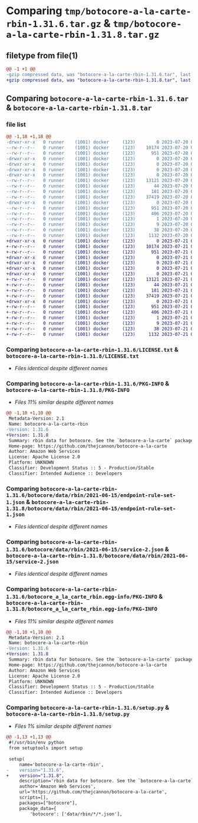 # Comparing `tmp/botocore-a-la-carte-rbin-1.31.6.tar.gz` & `tmp/botocore-a-la-carte-rbin-1.31.8.tar.gz`

## filetype from file(1)

```diff
@@ -1 +1 @@
-gzip compressed data, was "botocore-a-la-carte-rbin-1.31.6.tar", last modified: Thu Jul 20 01:20:37 2023, max compression
+gzip compressed data, was "botocore-a-la-carte-rbin-1.31.8.tar", last modified: Fri Jul 21 01:21:47 2023, max compression
```

## Comparing `botocore-a-la-carte-rbin-1.31.6.tar` & `botocore-a-la-carte-rbin-1.31.8.tar`

### file list

```diff
@@ -1,18 +1,18 @@
-drwxr-xr-x   0 runner    (1001) docker     (123)        0 2023-07-20 01:20:37.886858 botocore-a-la-carte-rbin-1.31.6/
--rw-r--r--   0 runner    (1001) docker     (123)    10174 2023-07-20 01:20:37.000000 botocore-a-la-carte-rbin-1.31.6/LICENSE.txt
--rw-r--r--   0 runner    (1001) docker     (123)      951 2023-07-20 01:20:37.886858 botocore-a-la-carte-rbin-1.31.6/PKG-INFO
-drwxr-xr-x   0 runner    (1001) docker     (123)        0 2023-07-20 01:20:37.886858 botocore-a-la-carte-rbin-1.31.6/botocore/
-drwxr-xr-x   0 runner    (1001) docker     (123)        0 2023-07-20 01:20:37.886858 botocore-a-la-carte-rbin-1.31.6/botocore/data/
-drwxr-xr-x   0 runner    (1001) docker     (123)        0 2023-07-20 01:20:37.886858 botocore-a-la-carte-rbin-1.31.6/botocore/data/rbin/
-drwxr-xr-x   0 runner    (1001) docker     (123)        0 2023-07-20 01:20:37.886858 botocore-a-la-carte-rbin-1.31.6/botocore/data/rbin/2021-06-15/
--rw-r--r--   0 runner    (1001) docker     (123)    13121 2023-07-20 01:19:55.000000 botocore-a-la-carte-rbin-1.31.6/botocore/data/rbin/2021-06-15/endpoint-rule-set-1.json
--rw-r--r--   0 runner    (1001) docker     (123)       44 2023-07-20 01:19:55.000000 botocore-a-la-carte-rbin-1.31.6/botocore/data/rbin/2021-06-15/examples-1.json
--rw-r--r--   0 runner    (1001) docker     (123)      181 2023-07-20 01:19:55.000000 botocore-a-la-carte-rbin-1.31.6/botocore/data/rbin/2021-06-15/paginators-1.json
--rw-r--r--   0 runner    (1001) docker     (123)    37419 2023-07-20 01:19:55.000000 botocore-a-la-carte-rbin-1.31.6/botocore/data/rbin/2021-06-15/service-2.json
-drwxr-xr-x   0 runner    (1001) docker     (123)        0 2023-07-20 01:20:37.886858 botocore-a-la-carte-rbin-1.31.6/botocore_a_la_carte_rbin.egg-info/
--rw-r--r--   0 runner    (1001) docker     (123)      951 2023-07-20 01:20:37.000000 botocore-a-la-carte-rbin-1.31.6/botocore_a_la_carte_rbin.egg-info/PKG-INFO
--rw-r--r--   0 runner    (1001) docker     (123)      406 2023-07-20 01:20:37.000000 botocore-a-la-carte-rbin-1.31.6/botocore_a_la_carte_rbin.egg-info/SOURCES.txt
--rw-r--r--   0 runner    (1001) docker     (123)        1 2023-07-20 01:20:37.000000 botocore-a-la-carte-rbin-1.31.6/botocore_a_la_carte_rbin.egg-info/dependency_links.txt
--rw-r--r--   0 runner    (1001) docker     (123)        9 2023-07-20 01:20:37.000000 botocore-a-la-carte-rbin-1.31.6/botocore_a_la_carte_rbin.egg-info/top_level.txt
--rw-r--r--   0 runner    (1001) docker     (123)       38 2023-07-20 01:20:37.886858 botocore-a-la-carte-rbin-1.31.6/setup.cfg
--rw-r--r--   0 runner    (1001) docker     (123)     1132 2023-07-20 01:20:37.000000 botocore-a-la-carte-rbin-1.31.6/setup.py
+drwxr-xr-x   0 runner    (1001) docker     (123)        0 2023-07-21 01:21:47.939423 botocore-a-la-carte-rbin-1.31.8/
+-rw-r--r--   0 runner    (1001) docker     (123)    10174 2023-07-21 01:21:47.000000 botocore-a-la-carte-rbin-1.31.8/LICENSE.txt
+-rw-r--r--   0 runner    (1001) docker     (123)      951 2023-07-21 01:21:47.939423 botocore-a-la-carte-rbin-1.31.8/PKG-INFO
+drwxr-xr-x   0 runner    (1001) docker     (123)        0 2023-07-21 01:21:47.939423 botocore-a-la-carte-rbin-1.31.8/botocore/
+drwxr-xr-x   0 runner    (1001) docker     (123)        0 2023-07-21 01:21:47.939423 botocore-a-la-carte-rbin-1.31.8/botocore/data/
+drwxr-xr-x   0 runner    (1001) docker     (123)        0 2023-07-21 01:21:47.939423 botocore-a-la-carte-rbin-1.31.8/botocore/data/rbin/
+drwxr-xr-x   0 runner    (1001) docker     (123)        0 2023-07-21 01:21:47.939423 botocore-a-la-carte-rbin-1.31.8/botocore/data/rbin/2021-06-15/
+-rw-r--r--   0 runner    (1001) docker     (123)    13121 2023-07-21 01:21:06.000000 botocore-a-la-carte-rbin-1.31.8/botocore/data/rbin/2021-06-15/endpoint-rule-set-1.json
+-rw-r--r--   0 runner    (1001) docker     (123)       44 2023-07-21 01:21:06.000000 botocore-a-la-carte-rbin-1.31.8/botocore/data/rbin/2021-06-15/examples-1.json
+-rw-r--r--   0 runner    (1001) docker     (123)      181 2023-07-21 01:21:06.000000 botocore-a-la-carte-rbin-1.31.8/botocore/data/rbin/2021-06-15/paginators-1.json
+-rw-r--r--   0 runner    (1001) docker     (123)    37419 2023-07-21 01:21:06.000000 botocore-a-la-carte-rbin-1.31.8/botocore/data/rbin/2021-06-15/service-2.json
+drwxr-xr-x   0 runner    (1001) docker     (123)        0 2023-07-21 01:21:47.939423 botocore-a-la-carte-rbin-1.31.8/botocore_a_la_carte_rbin.egg-info/
+-rw-r--r--   0 runner    (1001) docker     (123)      951 2023-07-21 01:21:47.000000 botocore-a-la-carte-rbin-1.31.8/botocore_a_la_carte_rbin.egg-info/PKG-INFO
+-rw-r--r--   0 runner    (1001) docker     (123)      406 2023-07-21 01:21:47.000000 botocore-a-la-carte-rbin-1.31.8/botocore_a_la_carte_rbin.egg-info/SOURCES.txt
+-rw-r--r--   0 runner    (1001) docker     (123)        1 2023-07-21 01:21:47.000000 botocore-a-la-carte-rbin-1.31.8/botocore_a_la_carte_rbin.egg-info/dependency_links.txt
+-rw-r--r--   0 runner    (1001) docker     (123)        9 2023-07-21 01:21:47.000000 botocore-a-la-carte-rbin-1.31.8/botocore_a_la_carte_rbin.egg-info/top_level.txt
+-rw-r--r--   0 runner    (1001) docker     (123)       38 2023-07-21 01:21:47.939423 botocore-a-la-carte-rbin-1.31.8/setup.cfg
+-rw-r--r--   0 runner    (1001) docker     (123)     1132 2023-07-21 01:21:47.000000 botocore-a-la-carte-rbin-1.31.8/setup.py
```

### Comparing `botocore-a-la-carte-rbin-1.31.6/LICENSE.txt` & `botocore-a-la-carte-rbin-1.31.8/LICENSE.txt`

 * *Files identical despite different names*

### Comparing `botocore-a-la-carte-rbin-1.31.6/PKG-INFO` & `botocore-a-la-carte-rbin-1.31.8/PKG-INFO`

 * *Files 11% similar despite different names*

```diff
@@ -1,10 +1,10 @@
 Metadata-Version: 2.1
 Name: botocore-a-la-carte-rbin
-Version: 1.31.6
+Version: 1.31.8
 Summary: rbin data for botocore. See the `botocore-a-la-carte` package for more info.
 Home-page: https://github.com/thejcannon/botocore-a-la-carte
 Author: Amazon Web Services
 License: Apache License 2.0
 Platform: UNKNOWN
 Classifier: Development Status :: 5 - Production/Stable
 Classifier: Intended Audience :: Developers
```

### Comparing `botocore-a-la-carte-rbin-1.31.6/botocore/data/rbin/2021-06-15/endpoint-rule-set-1.json` & `botocore-a-la-carte-rbin-1.31.8/botocore/data/rbin/2021-06-15/endpoint-rule-set-1.json`

 * *Files identical despite different names*

### Comparing `botocore-a-la-carte-rbin-1.31.6/botocore/data/rbin/2021-06-15/service-2.json` & `botocore-a-la-carte-rbin-1.31.8/botocore/data/rbin/2021-06-15/service-2.json`

 * *Files identical despite different names*

### Comparing `botocore-a-la-carte-rbin-1.31.6/botocore_a_la_carte_rbin.egg-info/PKG-INFO` & `botocore-a-la-carte-rbin-1.31.8/botocore_a_la_carte_rbin.egg-info/PKG-INFO`

 * *Files 11% similar despite different names*

```diff
@@ -1,10 +1,10 @@
 Metadata-Version: 2.1
 Name: botocore-a-la-carte-rbin
-Version: 1.31.6
+Version: 1.31.8
 Summary: rbin data for botocore. See the `botocore-a-la-carte` package for more info.
 Home-page: https://github.com/thejcannon/botocore-a-la-carte
 Author: Amazon Web Services
 License: Apache License 2.0
 Platform: UNKNOWN
 Classifier: Development Status :: 5 - Production/Stable
 Classifier: Intended Audience :: Developers
```

### Comparing `botocore-a-la-carte-rbin-1.31.6/setup.py` & `botocore-a-la-carte-rbin-1.31.8/setup.py`

 * *Files 1% similar despite different names*

```diff
@@ -1,13 +1,13 @@
 #!/usr/bin/env python
 from setuptools import setup
 
 setup(
     name='botocore-a-la-carte-rbin',
-    version="1.31.6",
+    version="1.31.8",
     description='rbin data for botocore. See the `botocore-a-la-carte` package for more info.',
     author='Amazon Web Services',
     url='https://github.com/thejcannon/botocore-a-la-carte',
     scripts=[],
     packages=["botocore"],
     package_data={
         'botocore': ['data/rbin/*/*.json'],
```

